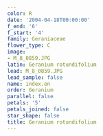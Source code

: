 ```yaml
---
color: R
date: '2004-04-18T00:00:00'
f_end: '6'
f_start: '4'
family: Geraniaceae
flower_type: C
image:
- M_8_0859.JPG
latin: Geranium rotundifolium
lead: M_8_0859.JPG
lead_sample: false
name: index.en
order: Geranium
parallel: false
petals: '5'
petals_joined: false
star_shape: false
title: Geranium rotundifolium
---
```

